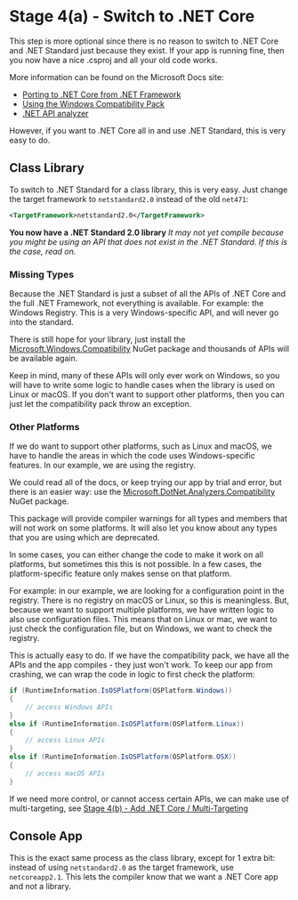 # Stage 4(a) - Switch to .NET Core

This step is more optional since there is no reason to switch to .NET Core and
.NET Standard just because they exist. If your app is running fine, then you
now have a nice .csproj and all your old code works.

More information can be found on the Microsoft Docs site:

- [Porting to .NET Core from .NET Framework](https://docs.microsoft.com/en-us/dotnet/core/porting)
- [Using the Windows Compatibility Pack](https://docs.microsoft.com/en-us/dotnet/core/porting/windows-compat-pack)
- [.NET API analyzer](https://docs.microsoft.com/en-us/dotnet/standard/analyzers/api-analyzer)

However, if you want to .NET Core all in and use .NET Standard, this is very
easy to do.

## Class Library

To switch to .NET Standard for a class library, this is very easy. Just change
the target framework to `netstandard2.0` instead of the old `net471`:

```xml
<TargetFramework>netstandard2.0</TargetFramework>
```

**You now have a .NET Standard 2.0 library** _It may not yet compile because
you might be using an API that does not exist in the .NET Standard. If this is
the case, read on._

### Missing Types

Because the .NET Standard is just a subset of all the APIs of .NET Core and
the full .NET Framework, not everything is available. For example: the Windows
Registry. This is a very Windows-specific API, and will never go into the
standard.

There is still hope for your library, just install the
[Microsoft.Windows.Compatibility][1] NuGet package and thousands of APIs will be
available again.

Keep in mind, many of these APIs will only ever work on Windows, so you will
have to write some logic to handle cases when the library is used on Linux or
macOS. If you don't want to support other platforms, then you can just let the
compatibility pack throw an exception.

### Other Platforms

If we do want to support other platforms, such as Linux and macOS, we have to
handle the areas in which the code uses Windows-specific features. In our
example, we are using the registry.

We could read all of the docs, or keep trying our app by trial and error, but
there is an easier way: use the
[Microsoft.DotNet.Analyzers.Compatibility][2] NuGet package.

This package will provide compiler warnings for all types and members that
will not work on some platforms. It will also let you know about any types
that you are using which are deprecated.

In some cases, you can either change the code to make it work on all
platforms, but sometimes this this is not possible. In a few cases, the
platform-specific feature only makes sense on that platform.

For example: in our example, we are looking for a configuration point in the
registry. There is no registry on macOS or Linux, so this is meaningless. But,
because we want to support multiple platforms, we have written logic to also
use configuration files. This means that on Linux or mac, we want to just
check the configuration file, but on Windows, we want to check the registry.

This is actually easy to do. If we have the compatibility pack, we have all
the APIs and the app compiles - they just won't work. To keep our app from
crashing, we can wrap the code in logic to first check the platform:

```csharp
if (RuntimeInformation.IsOSPlatform(OSPlatform.Windows))
{
    // access Windows APIs
}
else if (RuntimeInformation.IsOSPlatform(OSPlatform.Linux))
{
    // access Linux APIs
}
else if (RuntimeInformation.IsOSPlatform(OSPlatform.OSX))
{
    // access macOS APIs
}
```

If we need more control, or cannot access certain APIs, we can make use of
multi-targeting, see [Stage 4(b) - Add .NET Core / Multi-Targeting](../Stage%204b%20-%20Add%20.NET%20Core)

## Console App

This is the exact same process as the class library, except for 1 extra bit:
instead of using `netstandard2.0` as the target framework, use
`netcoreapp2.1`. This lets the compiler know that we want a .NET Core app and
not a library.


[1]: https://www.nuget.org/packages/Microsoft.Windows.Compatibility
[2]: https://www.nuget.org/packages/Microsoft.DotNet.Analyzers.Compatibility
